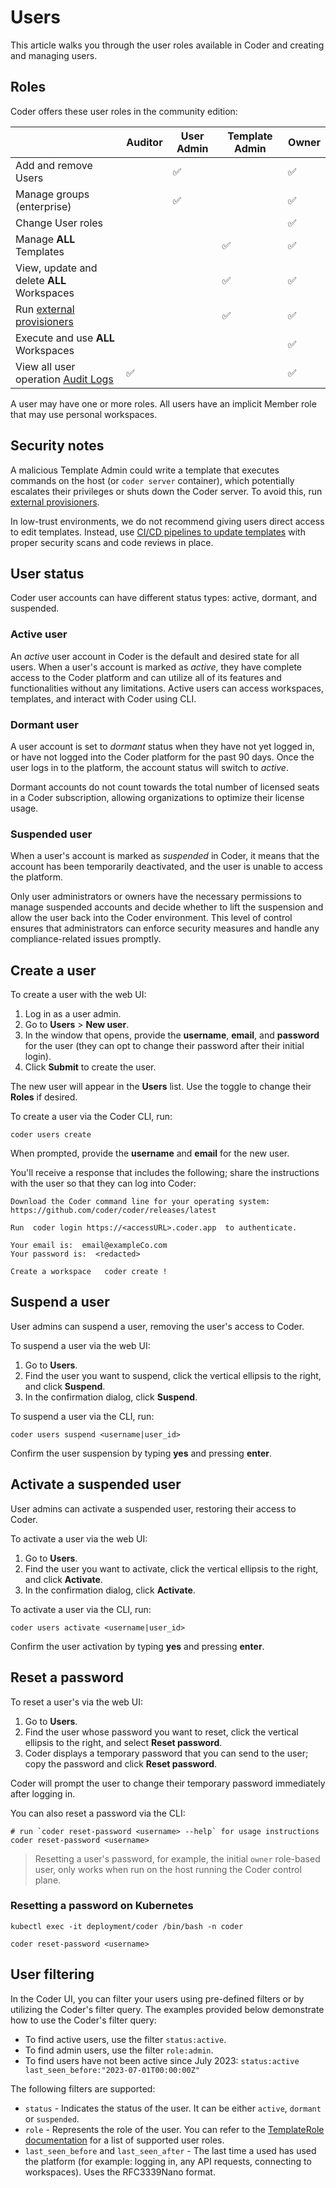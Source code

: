# Users

This article walks you through the user roles available in Coder and creating
and managing users.

## Roles

Coder offers these user roles in the community edition:

|                                                       | Auditor | User Admin | Template Admin | Owner |
| ----------------------------------------------------- | ------- | ---------- | -------------- | ----- |
| Add and remove Users                                  |         | ✅         |                | ✅    |
| Manage groups (enterprise)                            |         | ✅         |                | ✅    |
| Change User roles                                     |         |            |                | ✅    |
| Manage **ALL** Templates                              |         |            | ✅             | ✅    |
| View, update and delete **ALL** Workspaces            |         |            | ✅             | ✅    |
| Run [external provisioners](./provisioners.md)        |         |            | ✅             | ✅    |
| Execute and use **ALL** Workspaces                    |         |            |                | ✅    |
| View all user operation [Audit Logs](./audit-logs.md) | ✅      |            |                | ✅    |

A user may have one or more roles. All users have an implicit Member role that
may use personal workspaces.

## Security notes

A malicious Template Admin could write a template that executes commands on the
host (or `coder server` container), which potentially escalates their privileges
or shuts down the Coder server. To avoid this, run
[external provisioners](./provisioners.md).

In low-trust environments, we do not recommend giving users direct access to
edit templates. Instead, use
[CI/CD pipelines to update templates](../templates/change-management.md) with
proper security scans and code reviews in place.

## User status

Coder user accounts can have different status types: active, dormant, and
suspended.

### Active user

An _active_ user account in Coder is the default and desired state for all
users. When a user's account is marked as _active_, they have complete access to
the Coder platform and can utilize all of its features and functionalities
without any limitations. Active users can access workspaces, templates, and
interact with Coder using CLI.

### Dormant user

A user account is set to _dormant_ status when they have not yet logged in, or
have not logged into the Coder platform for the past 90 days. Once the user logs
in to the platform, the account status will switch to _active_.

Dormant accounts do not count towards the total number of licensed seats in a
Coder subscription, allowing organizations to optimize their license usage.

### Suspended user

When a user's account is marked as _suspended_ in Coder, it means that the
account has been temporarily deactivated, and the user is unable to access the
platform.

Only user administrators or owners have the necessary permissions to manage
suspended accounts and decide whether to lift the suspension and allow the user
back into the Coder environment. This level of control ensures that
administrators can enforce security measures and handle any compliance-related
issues promptly.

## Create a user

To create a user with the web UI:

1. Log in as a user admin.
2. Go to **Users** > **New user**.
3. In the window that opens, provide the **username**, **email**, and
   **password** for the user (they can opt to change their password after their
   initial login).
4. Click **Submit** to create the user.

The new user will appear in the **Users** list. Use the toggle to change their
**Roles** if desired.

To create a user via the Coder CLI, run:

```shell
coder users create
```

When prompted, provide the **username** and **email** for the new user.

You'll receive a response that includes the following; share the instructions
with the user so that they can log into Coder:

```console
Download the Coder command line for your operating system:
https://github.com/coder/coder/releases/latest

Run  coder login https://<accessURL>.coder.app  to authenticate.

Your email is:  email@exampleCo.com
Your password is:  <redacted>

Create a workspace   coder create !
```

## Suspend a user

User admins can suspend a user, removing the user's access to Coder.

To suspend a user via the web UI:

1. Go to **Users**.
2. Find the user you want to suspend, click the vertical ellipsis to the right,
   and click **Suspend**.
3. In the confirmation dialog, click **Suspend**.

To suspend a user via the CLI, run:

```shell
coder users suspend <username|user_id>
```

Confirm the user suspension by typing **yes** and pressing **enter**.

## Activate a suspended user

User admins can activate a suspended user, restoring their access to Coder.

To activate a user via the web UI:

1. Go to **Users**.
2. Find the user you want to activate, click the vertical ellipsis to the right,
   and click **Activate**.
3. In the confirmation dialog, click **Activate**.

To activate a user via the CLI, run:

```shell
coder users activate <username|user_id>
```

Confirm the user activation by typing **yes** and pressing **enter**.

## Reset a password

To reset a user's via the web UI:

1. Go to **Users**.
2. Find the user whose password you want to reset, click the vertical ellipsis
   to the right, and select **Reset password**.
3. Coder displays a temporary password that you can send to the user; copy the
   password and click **Reset password**.

Coder will prompt the user to change their temporary password immediately after
logging in.

You can also reset a password via the CLI:

```shell
# run `coder reset-password <username> --help` for usage instructions
coder reset-password <username>
```

> Resetting a user's password, for example, the initial `owner` role-based user, only
> works when run on the host running the Coder control plane.

### Resetting a password on Kubernetes

```shell
kubectl exec -it deployment/coder /bin/bash -n coder

coder reset-password <username>
```

## User filtering

In the Coder UI, you can filter your users using pre-defined filters or by
utilizing the Coder's filter query. The examples provided below demonstrate how
to use the Coder's filter query:

- To find active users, use the filter `status:active`.
- To find admin users, use the filter `role:admin`.
- To find users have not been active since July 2023:
  `status:active last_seen_before:"2023-07-01T00:00:00Z"`

The following filters are supported:

- `status` - Indicates the status of the user. It can be either `active`,
  `dormant` or `suspended`.
- `role` - Represents the role of the user. You can refer to the
  [TemplateRole documentation](https://pkg.go.dev/github.com/coder/coder/v2/codersdk#TemplateRole)
  for a list of supported user roles.
- `last_seen_before` and `last_seen_after` - The last time a used has used the
  platform (for example: logging in, any API requests, connecting to workspaces). Uses
  the RFC3339Nano format.
